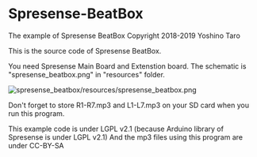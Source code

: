 # Spresense-BeatBox
The example of Spresense BeatBox
Copyright 2018-2019 Yoshino Taro

This is the source code of Spresense BeatBox.  

You need Spresense Main Board and Extenstion board. 
The schematic is "spresense_beatbox.png" in "resources" folder.

<img src="https://github.com/YoshinoTaro/Spresense-BeatBox/tree/master/spresense_beatbox/resources/spresense_beatbox.png" alt="spresense_beatbox/resources/spresense_beatbox.png" title="The connection of Spresense BeatBox">

Don't forget to store R1-R7.mp3 and L1-L7.mp3 on your SD card when you run this program.  
 
This example code is under LGPL v2.1  (because Arduino library of Spresense is under LGPL v2.1)
And the mp3 files using this program are under CC-BY-SA

